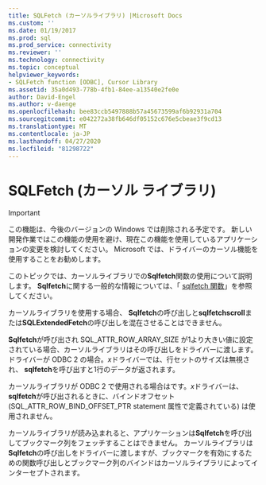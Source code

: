 ```yaml
---
title: SQLFetch (カーソルライブラリ) |Microsoft Docs
ms.custom: ''
ms.date: 01/19/2017
ms.prod: sql
ms.prod_service: connectivity
ms.reviewer: ''
ms.technology: connectivity
ms.topic: conceptual
helpviewer_keywords:
- SQLFetch function [ODBC], Cursor Library
ms.assetid: 35a0d493-778b-4fb1-84ee-a13540e2fe0e
author: David-Engel
ms.author: v-daenge
ms.openlocfilehash: bee83ccb5497888b57a45673599af6b92931a704
ms.sourcegitcommit: e042272a38fb646df05152c676e5cbeae3f9cd13
ms.translationtype: MT
ms.contentlocale: ja-JP
ms.lasthandoff: 04/27/2020
ms.locfileid: "81298722"
---
```

# <a name="sqlfetch-cursor-library"></a>SQLFetch (カーソル ライブラリ)
> [!IMPORTANT]  
>  この機能は、今後のバージョンの Windows では削除される予定です。 新しい開発作業ではこの機能の使用を避け、現在この機能を使用しているアプリケーションの変更を検討してください。 Microsoft では、ドライバーのカーソル機能を使用することをお勧めします。  
  
 このトピックでは、カーソルライブラリでの**Sqlfetch**関数の使用について説明します。 **Sqlfetch**に関する一般的な情報については、「 [sqlfetch 関数](../../../odbc/reference/syntax/sqlfetch-function.md)」を参照してください。  
  
 カーソルライブラリを使用する場合、 **Sqlfetch**の呼び出しと**sqlfetchscroll**または**SQLExtendedFetch**の呼び出しを混在させることはできません。  
  
 **Sqlfetch**が呼び出され SQL_ATTR_ROW_ARRAY_SIZE が1より大きい値に設定されている場合、カーソルライブラリはその呼び出しをドライバーに渡します。 ドライバーが ODBC 2 の場合。*x*ドライバーでは、行セットのサイズは無視され、 **sqlfetch**を呼び出すと1行のデータが返されます。  
  
 カーソルライブラリが ODBC 2 で使用される場合はです。*x*ドライバーは、 **sqlfetch**が呼び出されるときに、バインドオフセット (SQL_ATTR_ROW_BIND_OFFSET_PTR statement 属性で定義されている) は使用されません。  
  
 カーソルライブラリが読み込まれると、アプリケーションは**Sqlfetch**を呼び出してブックマーク列をフェッチすることはできません。 カーソルライブラリは**Sqlfetch**の呼び出しをドライバーに渡しますが、ブックマークを有効にするための関数呼び出しとブックマーク列のバインドはカーソルライブラリによってインターセプトされます。
